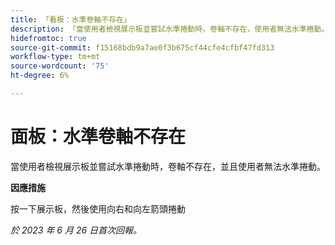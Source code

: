 ```yaml
---
title: 「看板：水準卷軸不存在」
description: 「當使用者檢視展示板並嘗試水準捲動時，卷軸不存在，使用者無法水準捲動。」
hidefromtoc: true
source-git-commit: f15168bdb9a7ae0f3b675cf44cfe4cfbf47fd313
workflow-type: tm+mt
source-wordcount: '75'
ht-degree: 6%

---
```



# 面板：水準卷軸不存在

當使用者檢視展示板並嘗試水準捲動時，卷軸不存在，並且使用者無法水準捲動。

**因應措施**

按一下展示板，然後使用向右和向左箭頭捲動

_於 2023 年 6 月 26 日首次回報。_

